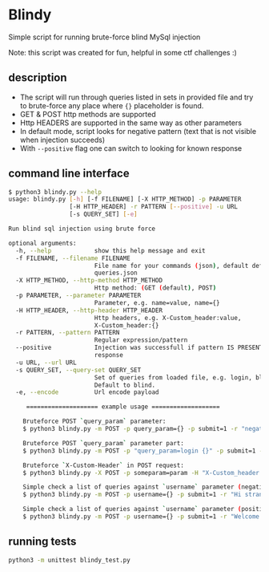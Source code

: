 # Blindy
Simple script for running brute-force blind MySql injection

Note: this script was created for fun, helpful in some ctf challenges :)

## description
* The script will run through queries listed in sets in provided file and try to brute-force any place where `{}` placeholder is found. 
* GET & POST http methods are supported
* Http HEADERS are supported in the same way as other parameters
* In default mode, script looks for negative pattern (text that is not visible when injection succeeds)
* With `--positive` flag one can switch to looking for known response

## command line interface
```bash
$ python3 blindy.py --help
usage: blindy.py [-h] [-f FILENAME] [-X HTTP_METHOD] -p PARAMETER
                 [-H HTTP_HEADER] -r PATTERN [--positive] -u URL
                 [-s QUERY_SET] [-e]

Run blind sql injection using brute force

optional arguments:
  -h, --help            show this help message and exit
  -f FILENAME, --filename FILENAME
                        File name for your commands (json), default default-
                        queries.json
  -X HTTP_METHOD, --http-method HTTP_METHOD
                        Http method: (GET (default), POST)
  -p PARAMETER, --parameter PARAMETER
                        Parameter, e.g. name=value, name={}
  -H HTTP_HEADER, --http-header HTTP_HEADER
                        Http headers, e.g. X-Custom_header:value,
                        X-Custom_header:{}
  -r PATTERN, --pattern PATTERN
                        Regular expression/pattern
  --positive            Injection was successfull if pattern IS PRESENT in
                        response
  -u URL, --url URL
  -s QUERY_SET, --query-set QUERY_SET
                        Set of queries from loaded file, e.g. login, blind.
                        Default to blind.
  -e, --encode          Url encode payload

     ==================== example usage ===================

    Bruteforce POST `query_param` parameter:
    $ python3 blindy.py -m POST -p query_param={} -p submit=1 -r "negative pattern" -u http://example.com/index.php -s blind

    Bruteforce POST `query_param` parameter part:
    $ python3 blindy.py -m POST -p "query_param=login {}" -p submit=1 -r "negative pattern" -u http://example.com/index.php -s blind

    Bruteforce `X-Custom-Header` in POST request:
    $ python3 blindy.py -X POST -p someparam=param -H "X-Custom_header:{}" -r "negative pattern" -u http://example.com/index.php -s blind

    Simple check a list of queries against `username` parameter (negative pattern):
    $ python3 blindy.py -m POST -p username={} -p submit=1 -r "Hi stranger, please sign in!" -u http://example.com/login.php -s login

    Simple check a list of queries against `username` parameter (positive pattern):
    $ python3 blindy.py -m POST -p username={} -p submit=1 -r "Welcome back, Admin!" --positive -u http://example.com/login.php -s login
```

## running tests
```bash
python3 -m unittest blindy_test.py
```

